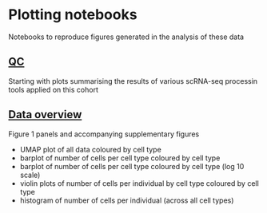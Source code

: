 # Plotting notebooks

Notebooks to reproduce figures generated in the analysis of these data

## [QC](qc_plots)

Starting with plots summarising the results of various scRNA-seq processin tools applied on this cohort

## [Data overview](overview_figures)

Figure 1 panels and accompanying supplementary figures

* UMAP plot of all data coloured by cell type
* barplot of number of cells per cell type coloured by cell type
* barplot of number of cells per cell type coloured by cell type (log 10 scale)
* violin plots of number of cells per individual by cell type coloured by cell type
* histogram of number of cells per individual (across all cell types)
